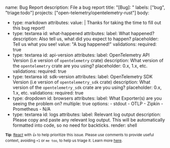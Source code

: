 name: Bug Report
description: File a bug report
title: "[Bug]: "
labels: ["bug", "triage:todo"]
projects: ["open-telemetry/opentelemetry-rust"]
body:
  - type: markdown
    attributes:
      value: |
        Thanks for taking the time to fill out this bug report!
  - type: textarea
    id: what-happened
    attributes:
      label: What happened?
      description: Also tell us, what did you expect to happen?
      placeholder: Tell us what you see!
      value: "A bug happened!"
    validations:
      required: true
  - type: textarea
    id: api-version
    attributes:
      label: OpenTelemetry API Version (i.e version of `opentelemetry` crate)
      description: What version of the `opentelemetry` crate are you using?
      placeholder: 0.x, 1.x, etc.
    validations:
      required: true
  - type: textarea
    id: sdk-version
    attributes:
      label: OpenTelemetry SDK Version (i.e version of `opentelemetry_sdk` crate)
      description: What version of the `opentelemetry_sdk` crate are you using?
      placeholder: 0.x, 1.x, etc.
    validations:
      required: true
  - type: dropdown
    id: browsers
    attributes:
      label: What Exporter(s) are you seeing the problem on?
      multiple: true
      options:
        - stdout
        - OTLP
        - Zipkin
        - Prometheus
        - N/A
  - type: textarea
    id: logs
    attributes:
      label: Relevant log output
      description: Please copy and paste any relevant log output. This will be automatically formatted into code, so no need for backticks.
      render: shell

<sub>**Tip**: [React](https://github.blog/news-insights/product-news/add-reactions-to-pull-requests-issues-and-comments/) with 👍 to help prioritize this issue. Please use comments to provide useful context, avoiding `+1` or `me too`, to help us triage it. Learn more [here](https://opentelemetry.io/community/end-user/issue-participation/).</sub>
